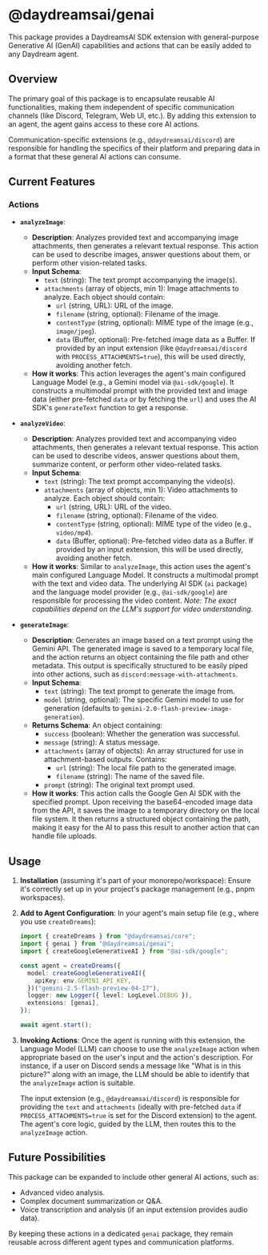 # @daydreamsai/genai

This package provides a DaydreamsAI SDK extension with general-purpose
Generative AI (GenAI) capabilities and actions that can be easily added to any
Daydream agent.

## Overview

The primary goal of this package is to encapsulate reusable AI functionalities,
making them independent of specific communication channels (like Discord,
Telegram, Web UI, etc.). By adding this extension to an agent, the agent gains
access to these core AI actions.

Communication-specific extensions (e.g., `@daydreamsai/discord`) are responsible
for handling the specifics of their platform and preparing data in a format that
these general AI actions can consume.

## Current Features

### Actions

- **`analyzeImage`**:

  - **Description**: Analyzes provided text and accompanying image attachments,
    then generates a relevant textual response. This action can be used to
    describe images, answer questions about them, or perform other
    vision-related tasks.
  - **Input Schema**:
    - `text` (string): The text prompt accompanying the image(s).
    - `attachments` (array of objects, min 1): Image attachments to analyze.
      Each object should contain:
      - `url` (string, URL): URL of the image.
      - `filename` (string, optional): Filename of the image.
      - `contentType` (string, optional): MIME type of the image (e.g.,
        `image/jpeg`).
      - `data` (Buffer, optional): Pre-fetched image data as a Buffer. If
        provided by an input extension (like `@daydreamsai/discord` with
        `PROCESS_ATTACHMENTS=true`), this will be used directly, avoiding
        another fetch.
  - **How it works**: This action leverages the agent's main configured Language
    Model (e.g., a Gemini model via `@ai-sdk/google`). It constructs a
    multimodal prompt with the provided text and image data (either pre-fetched
    `data` or by fetching the `url`) and uses the AI SDK's `generateText`
    function to get a response.

- **`analyzeVideo`**:

  - **Description**: Analyzes provided text and accompanying video attachments,
    then generates a relevant textual response. This action can be used to
    describe videos, answer questions about them, summarize content, or perform
    other video-related tasks.
  - **Input Schema**:
    - `text` (string): The text prompt accompanying the video(s).
    - `attachments` (array of objects, min 1): Video attachments to analyze.
      Each object should contain:
      - `url` (string, URL): URL of the video.
      - `filename` (string, optional): Filename of the video.
      - `contentType` (string, optional): MIME type of the video (e.g.,
        `video/mp4`).
      - `data` (Buffer, optional): Pre-fetched video data as a Buffer. If
        provided by an input extension, this will be used directly, avoiding
        another fetch.
  - **How it works**: Similar to `analyzeImage`, this action uses the agent's
    main configured Language Model. It constructs a multimodal prompt with the
    text and video data. The underlying AI SDK (`ai` package) and the language
    model provider (e.g., `@ai-sdk/google`) are responsible for processing the
    video content. _Note: The exact capabilities depend on the LLM's support for
    video understanding._

- **`generateImage`**:
  - **Description**: Generates an image based on a text prompt using the Gemini
    API. The generated image is saved to a temporary local file, and the action
    returns an object containing the file path and other metadata. This output
    is specifically structured to be easily piped into other actions, such as
    `discord:message-with-attachments`.
  - **Input Schema**:
    - `text` (string): The text prompt to generate the image from.
    - `model` (string, optional): The specific Gemini model to use for
      generation (defaults to `gemini-2.0-flash-preview-image-generation`).
  - **Returns Schema**: An object containing:
    - `success` (boolean): Whether the generation was successful.
    - `message` (string): A status message.
    - `attachments` (array of objects): An array structured for use in
      attachment-based outputs. Contains:
      - `url` (string): The local file path to the generated image.
      - `filename` (string): The name of the saved file.
    - `prompt` (string): The original text prompt used.
  - **How it works**: This action calls the Google Gen AI SDK with the specified
    prompt. Upon receiving the base64-encoded image data from the API, it saves
    the image to a temporary directory on the local file system. It then returns
    a structured object containing the path, making it easy for the AI to pass
    this result to another action that can handle file uploads.

## Usage

1.  **Installation** (assuming it's part of your monorepo/workspace): Ensure
    it's correctly set up in your project's package management (e.g., pnpm
    workspaces).

2.  **Add to Agent Configuration**: In your agent's main setup file (e.g., where
    you use `createDreams`):

    ```typescript
    import { createDreams } from "@daydreamsai/core";
    import { genai } from "@daydreamsai/genai";
    import { createGoogleGenerativeAI } from "@ai-sdk/google";

    const agent = createDreams({
      model: createGoogleGenerativeAI({
        apiKey: env.GEMINI_API_KEY,
      })("gemini-2.5-flash-preview-04-17"),
      logger: new Logger({ level: LogLevel.DEBUG }),
      extensions: [genai],
    });

    await agent.start();
    ```

3.  **Invoking Actions**: Once the agent is running with this extension, the
    Language Model (LLM) can choose to use the `analyzeImage` action when
    appropriate based on the user's input and the action's description. For
    instance, if a user on Discord sends a message like "What is in this
    picture?" along with an image, the LLM should be able to identify that the
    `analyzeImage` action is suitable.

    The input extension (e.g., `@daydreamsai/discord`) is responsible for
    providing the `text` and `attachments` (ideally with pre-fetched `data` if
    `PROCESS_ATTACHMENTS=true` is set for the Discord extension) to the agent.
    The agent's core logic, guided by the LLM, then routes this to the
    `analyzeImage` action.

## Future Possibilities

This package can be expanded to include other general AI actions, such as:

- Advanced video analysis.
- Complex document summarization or Q&A.
- Voice transcription and analysis (if an input extension provides audio data).

By keeping these actions in a dedicated `genai` package, they remain reusable
across different agent types and communication platforms.
